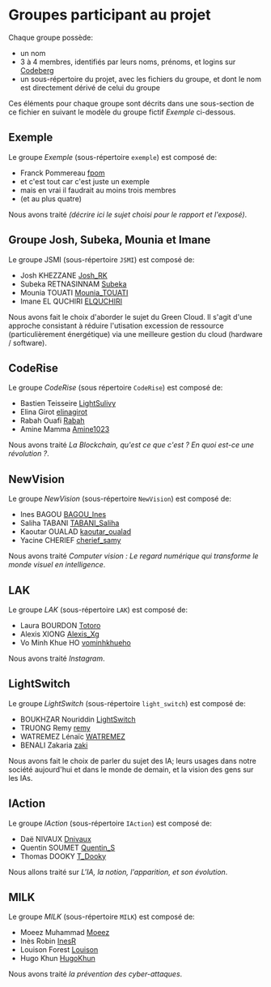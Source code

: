 # Groupes participant au projet

Chaque groupe possède:

 * un nom
 * 3 à 4 membres, identifiés par leurs noms, prénoms, et logins sur [Codeberg](https://codeberg.org)
 * un sous-répertoire du projet, avec les fichiers du groupe, et dont le nom est directement dérivé de celui du groupe

Ces éléments pour chaque groupe sont décrits dans une sous-section de ce fichier en suivant le modèle du groupe fictif _Exemple_ ci-dessous.

## Exemple

Le groupe _Exemple_ (sous-répertoire `exemple`) est composé de:

 * Franck Pommereau [fpom](https://codeberg.org/fpom)
 * et c'est tout car c'est juste un exemple
 * mais en vrai il faudrait au moins trois membres
 * (et au plus quatre)

Nous avons traité _(décrire ici le sujet choisi pour le rapport et l'exposé)_.

## Groupe Josh, Subeka, Mounia et Imane

Le groupe JSMI (sous-répertoire `JSMI`) est composé de:

 * Josh KHEZZANE [Josh_RK](https://codeberg.org/Josh_RK)
 * Subeka RETNASINNAM [Subeka](https://codeberg.org/Subeka)
 * Mounia TOUATI [Mounia_TOUATI](https://codeberg.org/Mounia_Touati)
 * Imane EL QUCHIRI [ELQUCHIRI](https://codeberg.org/ELQUCHIRI)

Nous avons fait le choix d'aborder le sujet du Green Cloud. 
Il s'agit d'une approche consistant à réduire l'utisation excession de ressource (particulièrement énergétique) via une meilleure gestion du cloud (hardware / software).

## CodeRise

Le groupe _CodeRise_ (sous répertoire `CodeRise`) est composé de:

 * Bastien Teisseire [LightSulivy](https://codeberg.org/LightSulivy)
 * Elina Girot [elinagirot](https://codeberg.org/elinagirot)
 * Rabah Ouafi [Rabah](https://codeberg.org/Rabah)
 * Amine Mamma [Amine1023](https://codeberg.org/Amine1023)

Nous avons traité _La Blockchain, qu'est ce que c'est ? En quoi est-ce une révolution ?_.

## NewVision

Le groupe _NewVision_ (sous-répertoire `NewVision`) est composé de:

 * Ines BAGOU [BAGOU_Ines](https://codeberg.org/BAGOU_Ines)
 * Saliha TABANI [TABANI_Saliha](https://codeberg.org/TABANI_Saliha)
 * Kaoutar OUALAD [kaoutar_oualad](https://codeberg.org/kaoutar_oualad)
 * Yacine CHERIEF [cherief_samy](https://codeberg.org/cherief_samy)

Nous avons traité _Computer vision : Le regard numérique qui transforme le monde visuel en intelligence_.

## LAK

Le groupe _LAK_ (sous-répertoire `LAK`) est composé de:

 * Laura BOURDON [Totoro](https://codeberg.org/Totoro)
 * Alexis XIONG [Alexis_Xg](https://codeberg.org/Alexis_Xg)
 * Vo Minh Khue HO [vominhkhueho](https://codeberg.org/vominhkhueho)

Nous avons traité _Instagram_.

## LightSwitch

Le groupe _LightSwitch_ (sous-répertoire `light_switch`) est composé de:

* BOUKHZAR Nouriddin [LightSwitch](https://codeberg.org/LightSwitch)
* TRUONG Remy [remy](https://codeberg.org/remy)
* WATREMEZ Lénaïc [WATREMEZ](https://codeberg.org/WATREMEZ)
* BENALI Zakaria [zaki](https://codeberg.org/zaki)

Nous avons fait le choix de parler du sujet des IA; leurs usages dans notre société aujourd'hui et dans le monde de demain, et la vision des gens sur les IAs.

## IAction

Le groupe _IAction_ (sous-répertoire `IAction`) est composé de:

* Daë NIVAUX [Dnivaux](https://codeberg.org/Dnivaux)
* Quentin SOUMET [Quentin_S](https://codeberg.org/Quentin_S)
* Thomas DOOKY [T_Dooky](https://codeberg.org/T_Dooky)

Nous allons traité sur _L'IA, la notion, l'apparition, et son évolution_.

## MILK

Le groupe _MILK_ (sous-répertoire `MILK`) est composé de:

* Moeez Muhammad [Moeez](https://codeberg.org/Moeez)
* Inès Robin [InesR](https://codeberg.org/InesR)
* Louison Forest [Louison](https://codeberg.org/Louison)
* Hugo Khun [HugoKhun](https://codeberg.org/HugoKhun)

Nous avons traité _la prévention des cyber-attaques_.